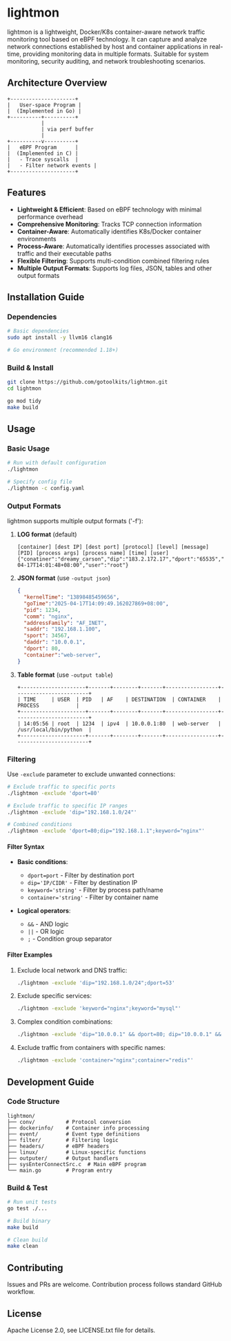# lightmon

lightmon is a lightweight, Docker/K8s container-aware network traffic monitoring tool based on eBPF technology. It can capture and analyze network connections established by host and container applications in real-time, providing monitoring data in multiple formats. Suitable for system monitoring, security auditing, and network troubleshooting scenarios.

## Architecture Overview

```
+---------------------+
|   User-space Program |
|  (Implemented in Go) |
+----------+----------+
           |
           | via perf buffer
           |
+----------v----------+
|   eBPF Program      |
|  (Implemented in C) |
|   - Trace syscalls  |
|   - Filter network events |
+---------------------+
```

## Features

- **Lightweight & Efficient**: Based on eBPF technology with minimal performance overhead
- **Comprehensive Monitoring**: Tracks TCP connection information
- **Container-Aware**: Automatically identifies K8s/Docker container environments
- **Process-Aware**: Automatically identifies processes associated with traffic and their executable paths
- **Flexible Filtering**: Supports multi-condition combined filtering rules
- **Multiple Output Formats**: Supports log files, JSON, tables and other output formats

## Installation Guide

### Dependencies

```sh
# Basic dependencies
sudo apt install -y llvm16 clang16

# Go environment (recommended 1.18+)
```

### Build & Install

```sh
git clone https://github.com/gotoolkits/lightmon.git
cd lightmon

go mod tidy
make build
```

## Usage

### Basic Usage

```sh
# Run with default configuration
./lightmon

# Specify config file
./lightmon -c config.yaml
```

### Output Formats

lightmon supports multiple output formats ('-f'):

1. **LOG format** (default)
   ```
   [container] [dest IP] [dest port] [protocol] [level] [message] [PID] [process args] [process name] [time] [user]
   {"conatiner":"dreamy_carson","dip":"183.2.172.17","dport":"65535","ipv6":0,"level":"info","msg":"","pid":"501750","procArgs":"www.baidu.com","procPath":"/usr/bin/busybox","time":"2025-04-17T14:01:48+08:00","user":"root"}
   ```

2. **JSON format** (use `-output json`)
   ```json
   {
     "kernelTime": "13898485459656",
     "goTime":"2025-04-17T14:09:49.162027869+08:00",
     "pid": 1234,
     "comm": "nginx",
     "addressFamily": "AF_INET",
     "saddr": "192.168.1.100",
     "sport": 34567,
     "daddr": "10.0.0.1", 
     "dport": 80,
     "container":"web-server",
   }
   ```

3. **Table format** (use `-output table`)
   ```
   +---------------------+-------+--------+-------+-----------------+------------------------+
   | TIME     | USER  | PID   | AF    | DESTINATION  | CONTAINER    |     PROCESS            |
   +---------------------+-------+--------+-------+-----------------+------------------------+
   | 14:05:56 | root  | 1234  | ipv4  | 10.0.0.1:80  | web-server   | /usr/local/bin/python  |
   +---------------------+-------+--------+-------+-----------------+------------------------+
   ```

### Filtering

Use `-exclude` parameter to exclude unwanted connections:

```sh
# Exclude traffic to specific ports
./lightmon -exclude 'dport=80'

# Exclude traffic to specific IP ranges
./lightmon -exclude 'dip="192.168.1.0/24"'

# Combined conditions
./lightmon -exclude 'dport=80;dip="192.168.1.1";keyword="nginx"'
```

#### Filter Syntax

- **Basic conditions**:
  - `dport=port` - Filter by destination port
  - `dip='IP/CIDR'` - Filter by destination IP
  - `keyword='string'` - Filter by process path/name
  - `container='string'` - Filter by container name

- **Logical operators**:
  - `&&` - AND logic
  - `||` - OR logic
  - `;` - Condition group separator

#### Filter Examples

1. Exclude local network and DNS traffic:
   ```sh
   ./lightmon -exclude 'dip="192.168.1.0/24";dport=53'
   ```

2. Exclude specific services:
   ```sh
   ./lightmon -exclude 'keyword="nginx";keyword="mysql"'
   ```

3. Complex condition combinations:
   ```sh
   ./lightmon -exclude 'dip="10.0.0.1" && dport=80; dip="10.0.0.1" && dport=443'
   ```

4. Exclude traffic from containers with specific names:
   ```sh
   ./lightmon -exclude 'container="nginx";container="redis"'
   ```

## Development Guide

### Code Structure

```
lightmon/
├── conv/          # Protocol conversion
├── dockerinfo/    # Container info processing
├── event/         # Event type definitions
├── filter/        # Filtering logic
├── headers/       # eBPF headers
├── linux/         # Linux-specific functions
├── outputer/      # Output handlers
├── sysEnterConnectSrc.c  # Main eBPF program
└── main.go        # Program entry
```

### Build & Test

```sh
# Run unit tests
go test ./...

# Build binary
make build

# Clean build
make clean
```

## Contributing

Issues and PRs are welcome. Contribution process follows standard GitHub workflow.

## License

Apache License 2.0, see LICENSE.txt file for details.